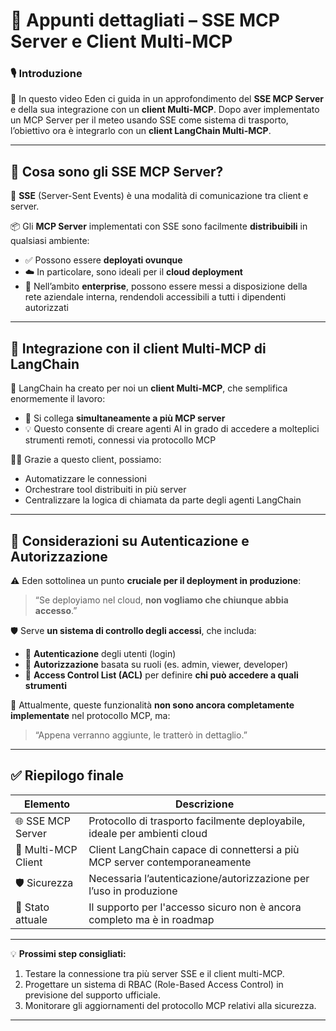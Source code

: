 # 📘 Appunti dettagliati – SSE MCP Server e Client Multi-MCP

### 🎙️ Introduzione

🎯 In questo video Eden ci guida in un approfondimento del **SSE MCP Server** e della sua integrazione con un **client Multi-MCP**. Dopo aver implementato un MCP Server per il meteo usando SSE come sistema di trasporto, l’obiettivo ora è integrarlo con un **client LangChain Multi-MCP**.

---

## 🧩 Cosa sono gli SSE MCP Server?

🔄 **SSE** (Server-Sent Events) è una modalità di comunicazione tra client e server.

📦 Gli **MCP Server** implementati con SSE sono facilmente **distribuibili** in qualsiasi ambiente:

* ✅ Possono essere **deployati ovunque**
* ☁️ In particolare, sono ideali per il **cloud deployment**
* 🏢 Nell’ambito **enterprise**, possono essere messi a disposizione della rete aziendale interna, rendendoli accessibili a tutti i dipendenti autorizzati

---

## 🤝 Integrazione con il client Multi-MCP di LangChain

🧠 LangChain ha creato per noi un **client Multi-MCP**, che semplifica enormemente il lavoro:

* 🔗 Si collega **simultaneamente a più MCP server**
* 💡 Questo consente di creare agenti AI in grado di accedere a molteplici strumenti remoti, connessi via protocollo MCP

👨‍💻 Grazie a questo client, possiamo:

* Automatizzare le connessioni
* Orchestrare tool distribuiti in più server
* Centralizzare la logica di chiamata da parte degli agenti LangChain

---

## 🔐 Considerazioni su Autenticazione e Autorizzazione

⚠️ Eden sottolinea un punto **cruciale per il deployment in produzione**:

> “Se deployiamo nel cloud, **non vogliamo che chiunque abbia accesso**.”

🛡️ Serve **un sistema di controllo degli accessi**, che includa:

* 🔐 **Autenticazione** degli utenti (login)
* 🧾 **Autorizzazione** basata su ruoli (es. admin, viewer, developer)
* 🧱 **Access Control List (ACL)** per definire **chi può accedere a quali strumenti**

🧪 Attualmente, queste funzionalità **non sono ancora completamente implementate** nel protocollo MCP, ma:

> “Appena verranno aggiunte, le tratterò in dettaglio.”

---

## ✅ Riepilogo finale

| Elemento            | Descrizione                                                                |
| ------------------- | -------------------------------------------------------------------------- |
| 🌐 SSE MCP Server   | Protocollo di trasporto facilmente deployabile, ideale per ambienti cloud  |
| 🧠 Multi-MCP Client | Client LangChain capace di connettersi a più MCP server contemporaneamente |
| 🛡️ Sicurezza       | Necessaria l’autenticazione/autorizzazione per l’uso in produzione         |
| 📌 Stato attuale    | Il supporto per l'accesso sicuro non è ancora completo ma è in roadmap     |

---

💡 **Prossimi step consigliati:**

1. Testare la connessione tra più server SSE e il client multi-MCP.
2. Progettare un sistema di RBAC (Role-Based Access Control) in previsione del supporto ufficiale.
3. Monitorare gli aggiornamenti del protocollo MCP relativi alla sicurezza.

---
